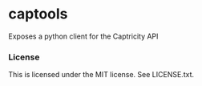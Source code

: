 captools
========

Exposes a python client for the Captricity API

### License
This is licensed under the MIT license. See LICENSE.txt.
